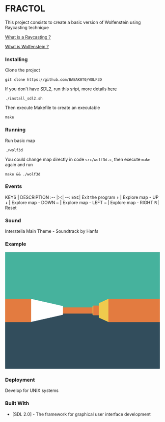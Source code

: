# FRACTOL

This project consists to create a basic version of Wolfenstein using Raycasting technique

[What is a Raycasting ?](https://en.wikipedia.org/wiki/Ray_casting)

[What is Wolfenstein ?](https://en.wikipedia.org/wiki/Wolfenstein_(2009_video_game))

### Installing

Clone the project

```
git clone https://github.com/BABAK0T0/WOLF3D
```

If you don't have SDL2, run this sript, more details [here](https://wiki.libsdl.org/Installation)

```
./install_sdl2.sh
```

Then execute Makefile to create an executable

```
make
```

### Running

Run basic map

```
./wolf3d
```

You could change map directly in code `src/wolf3d.c`, then execute `make` again and run

```
make && ./wolf3d
```

### Events

KEYS | DESCRIPTION
:-- |:-:| --:
<kbd>ESC</kbd>| Exit the program
<kbd>↑</kbd> | Explore map - UP
<kbd>↓</kbd> | Explore map - DOWN
<kbd>←</kbd> | Explore map - LEFT
<kbd>→</kbd> | Explore map - RIGHT
<kbd>R</kbd> | Reset

### Sound

Interstella Main Theme - Soundtrack by Hanfs

### Example

![wolf3d](./wolf3d.png "WOLF3D_Raycasting")

### Deployment

Develop for UNIX systems

### Built With

* [SDL 2.0] - The framework for graphical user interface development

